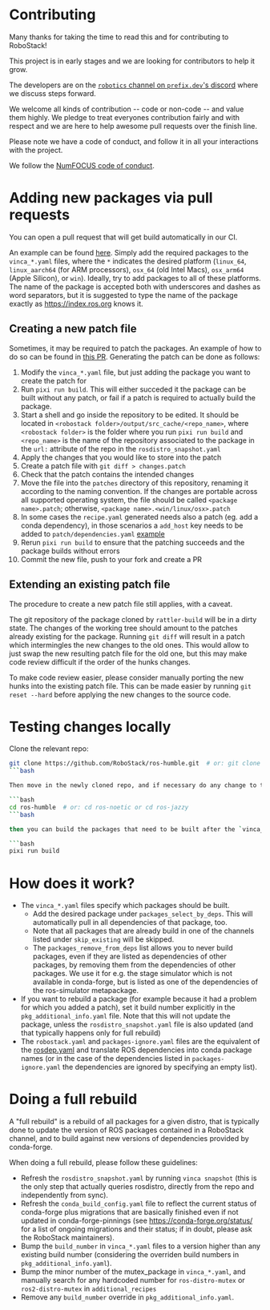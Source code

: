 # Contributing

Many thanks for taking the time to read this and for contributing to RoboStack!

This project is in early stages and we are looking for contributors to help it grow.

The developers are on the [`robotics` channel on `prefix.dev`'s discord](https://discord.gg/kKV8ZxyzY4) where we discuss steps forward.

We welcome all kinds of contribution -- code or non-code -- and value them
highly. We pledge to treat everyones contribution fairly and with respect and
we are here to help awesome pull requests over the finish line.

Please note we have a code of conduct, and follow it in all your interactions with the project.

We follow the [NumFOCUS code of conduct](https://numfocus.org/code-of-conduct).


# Adding new packages via pull requests
You can open a pull request that will get build automatically in our CI.

An example can be found [here](https://github.com/RoboStack/ros-humble/pull/257). Simply add the required packages to the `vinca_*.yaml` files, where the `*` indicates the desired platform (`linux_64`, `linux_aarch64` (for ARM processors), `osx_64` (old Intel Macs), `osx_arm64` (Apple Silicon), or `win`). Ideally, try to add packages to all of these platforms. The name of the package is accepted both with underscores and dashes as word separators, but it is suggested to type the name of the package exactly as https://index.ros.org knows it.

## Creating a new patch file
Sometimes, it may be required to patch the packages. An example of how to do so can be found in [this PR](https://github.com/RoboStack/ros-noetic/pull/32). Generating the patch can be done as follows:

1. Modify the `vinca_*.yaml` file, but just adding the package you want to create the patch for
2. Run `pixi run build`. This will either succeded it the package can be built without any patch, or fail if a patch is required to actually build the package.
4. Start a shell and go inside the repository to be edited. It should be located in `<robostack folder>/output/src_cache/<repo_name>`, where `<robostack folder>` is the folder where you run `pixi run build` and `<repo_name>` is the name of the repository associated to the package in the `url:` attribute of the repo in the `rosdistro_snapshot.yaml`
5. Apply the changes that you would like to store into the patch
6. Create a patch file with `git diff > changes.patch`
7. Check that the patch contains the intended changes
8. Move the file into the `patches` directory of this repository, renaming it according to the naming convention. If the changes are portable across all supported operating system, the file should be called `<package name>.patch`; otherwise, `<package name>.<win/linux/osx>.patch`
9. In some cases the `recipe.yaml` generated needs also a patch (eg. add a conda dependency), in those scenarios a `add_host` key needs to be added to `patch/dependencies.yaml` [example](https://github.com/RoboStack/ros-noetic/blob/bd1d2f44fcbfb02a31c464e51a761fb0fdc32ec0/patch/dependencies.yaml#L15-L17)
10. Rerun `pixi run build` to ensure that the patching succeeds and the package builds without errors
11. Commit the new file, push to your fork and create a PR

## Extending an existing patch file

The procedure to create a new patch file still applies, with a caveat.

The git repository of the package cloned by `rattler-build` will be in a dirty state. The changes of the working tree should amount to the patches already existing for the package.
Running `git diff` will result in a patch which intermingles the new changes to the old ones. This would allow to just swap the new resulting patch file for the old one, but this may make code review difficult if the order of the hunks changes.

To make code review easier, please consider manually porting the new hunks into the existing patch file. This can be made easier by running `git reset --hard` before applying the new changes to the source code.

# Testing changes locally

Clone the relevant repo:

```bash
git clone https://github.com/RoboStack/ros-humble.git  # or: git clone https://github.com/RoboStack/ros-noetic.git or git clone https://github.com/RoboStack/ros-jazzy.git
```bash

Then move in the newly cloned repo, and if necessary do any change to the `vinca_*.yaml` file for your platform:

```bash
cd ros-humble  # or: cd ros-noetic or cd ros-jazzy
```bash

then you can build the packages that need to be built after the `vinca_***.yaml` changes with:

```bash
pixi run build
```

# How does it work?

- The `vinca_*.yaml` files specify which packages should be built. 
  - Add the desired package under `packages_select_by_deps`. This will automatically pull in all dependencies of that package, too.
  - Note that all packages that are already build in one of the channels listed under `skip_existing` will be skipped. 
  - The `packages_remove_from_deps` list allows you to never build packages, even if they are listed as dependencies of other packages, by removing them from the dependencies of other packages. We use it for e.g. the stage simulator which is not available in conda-forge, but is listed as one of the dependencies of the ros-simulator metapackage.
- If you want to rebuild a package (for example because it had a problem for which you added a patch), set it build number explicitly in the `pkg_additional_info.yaml` file. Note that this will not update the package, unless the `rosdistro_snapshot.yaml` file is also updated (and that typically happens only for full rebuild)
- The `robostack.yaml` and `packages-ignore.yaml` files are the equivalent of the [rosdep.yaml](http://wiki.ros.org/rosdep/rosdep.yaml) and translate ROS dependencies into conda package names (or in the case of the dependencies listed in `packages-ignore.yaml` the dependencies are ignored by specifying an empty list).

# Doing a full rebuild

A "full rebuild" is a rebuild of all packages for a given distro, that is typically done to update the version of ROS packages contained in a RoboStack channel, and to build against new versions of dependencies provided by conda-forge.

When doing a full rebuild, please follow these guidelines:

- Refresh the `rosdistro_snapshot.yaml` by running `vinca snapshot` (this is the only step that actually queries rosdistro, directly from the repo and independently from sync).
- Refresh the `conda_build_config.yaml` file to reflect the current status of conda-forge plus migrations that are basically finished even if not updated in conda-forge-pinnings (see https://conda-forge.org/status/ for a list of ongoing migrations and their status; if in doubt, please ask the RoboStack maintainers).
- Bump the `build_number` in `vinca_*.yaml` files to a version higher than any existing build number (considering the overriden build numbers in `pkg_additional_info.yaml`).
- Bump the minor number of the mutex_package in `vinca_*.yaml`, and manually search for any hardcoded number for `ros-distro-mutex` or `ros2-distro-mutex` in `additional_recipes`
- Remove any `build_number` override in `pkg_additional_info.yaml`.
